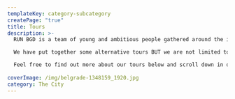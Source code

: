 ```yaml
---
templateKey: category-subcategory
createPage: "true"
title: Tours
description: >-
  RUN BGD is a team of young and ambitious people gathered around the idea to present Belgrade as touristic destination in a little different light. Unlike agencies and other organizations, we mainly want to introduce Belgrade to the young people of Europe, show them the urban spirit of Belgrade - Nightlife with quality entertainment, day and night parties in our organization, some lesser known cultural and art events, restaurants, fast food 's, bars, clubs, shops, etc. Visiting Belgrade with an experience of Belgraders.

  We have put together some alternative tours BUT we are not limited to only these tours, we also offering private & individuals tours. 

  Feel free to find out more about our tours below and scroll down in order to join one of the famous RUN BGD TOURS.
  
coverImage: /img/belgrade-1348159_1920.jpg
category: The City
---
```

